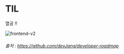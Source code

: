 # TIL
열공 !!

![frontend-v2](https://user-images.githubusercontent.com/35885674/43687183-ee8d9410-990b-11e8-901e-1a50a43124c9.png)

###### 출처 : https://github.com/devJang/developer-roadmap